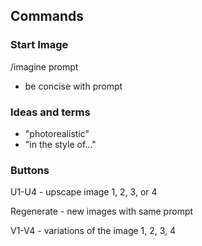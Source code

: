 ## Commands

### Start Image

/imagine prompt

- be concise with prompt

### Ideas and terms

- "photorealistic"
- "in the style of..."

### Buttons

U1-U4 - upscape image 1, 2, 3, or 4

Regenerate - new images with same prompt

V1-V4 - variations of the image 1, 2, 3, 4
